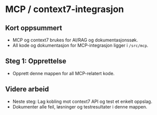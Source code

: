 # MCP / context7-integrasjon

## Kort oppsummert
- MCP og context7 brukes for AI/RAG og dokumentasjonssøk.
- All kode og dokumentasjon for MCP-integrasjon ligger i `/src/mcp`.

## Steg 1: Opprettelse
- Opprett denne mappen for all MCP-relatert kode.

## Videre arbeid
- Neste steg: Lag kobling mot context7 API og test et enkelt oppslag.
- Dokumenter alle feil, løsninger og testresultater i denne mappen.
